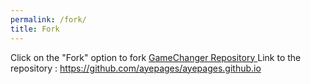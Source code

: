 ```yaml
---
permalink: /fork/
title: Fork
---
```


Click on the "Fork" option to fork [ GameChanger Repository ](https://github.com/ayepages/ayepages.github.io) 
Link to the repository : https://github.com/ayepages/ayepages.github.io
